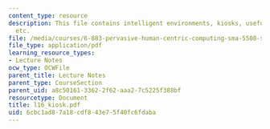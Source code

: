 ```yaml
---
content_type: resource
description: This file contains intelligent environments, kiosks, useful information
  etc.
file: /media/courses/6-883-pervasive-human-centric-computing-sma-5508-spring-2006/6cbc1ad87a18cdf843e75f40fc6fdaba_l16_kiosk.pdf
file_type: application/pdf
learning_resource_types:
- Lecture Notes
ocw_type: OCWFile
parent_title: Lecture Notes
parent_type: CourseSection
parent_uid: a8c50161-3362-2f62-aaa2-7c5225f388bf
resourcetype: Document
title: l16_kiosk.pdf
uid: 6cbc1ad8-7a18-cdf8-43e7-5f40fc6fdaba
---
```

